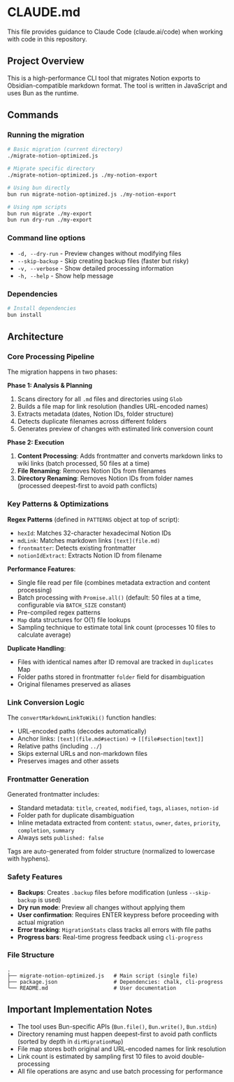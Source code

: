 # CLAUDE.md

This file provides guidance to Claude Code (claude.ai/code) when working with code in this repository.

## Project Overview

This is a high-performance CLI tool that migrates Notion exports to Obsidian-compatible markdown format. The tool is written in JavaScript and uses Bun as the runtime.

## Commands

### Running the migration
```bash
# Basic migration (current directory)
./migrate-notion-optimized.js

# Migrate specific directory
./migrate-notion-optimized.js ./my-notion-export

# Using bun directly
bun run migrate-notion-optimized.js ./my-notion-export

# Using npm scripts
bun run migrate ./my-export
bun run dry-run ./my-export
```

### Command line options
- `-d, --dry-run` - Preview changes without modifying files
- `--skip-backup` - Skip creating backup files (faster but risky)
- `-v, --verbose` - Show detailed processing information
- `-h, --help` - Show help message

### Dependencies
```bash
# Install dependencies
bun install
```

## Architecture

### Core Processing Pipeline

The migration happens in two phases:

**Phase 1: Analysis & Planning**
1. Scans directory for all `.md` files and directories using `Glob`
2. Builds a file map for link resolution (handles URL-encoded names)
3. Extracts metadata (dates, Notion IDs, folder structure)
4. Detects duplicate filenames across different folders
5. Generates preview of changes with estimated link conversion count

**Phase 2: Execution**
1. **Content Processing**: Adds frontmatter and converts markdown links to wiki links (batch processed, 50 files at a time)
2. **File Renaming**: Removes Notion IDs from filenames
3. **Directory Renaming**: Removes Notion IDs from folder names (processed deepest-first to avoid path conflicts)

### Key Patterns & Optimizations

**Regex Patterns** (defined in `PATTERNS` object at top of script):
- `hexId`: Matches 32-character hexadecimal Notion IDs
- `mdLink`: Matches markdown links `[text](file.md)`
- `frontmatter`: Detects existing frontmatter
- `notionIdExtract`: Extracts Notion ID from filename

**Performance Features**:
- Single file read per file (combines metadata extraction and content processing)
- Batch processing with `Promise.all()` (default: 50 files at a time, configurable via `BATCH_SIZE` constant)
- Pre-compiled regex patterns
- `Map` data structures for O(1) file lookups
- Sampling technique to estimate total link count (processes 10 files to calculate average)

**Duplicate Handling**:
- Files with identical names after ID removal are tracked in `duplicates` Map
- Folder paths stored in frontmatter `folder` field for disambiguation
- Original filenames preserved as aliases

### Link Conversion Logic

The `convertMarkdownLinkToWiki()` function handles:
- URL-encoded paths (decodes automatically)
- Anchor links: `[text](file.md#section)` → `[[file#section|text]]`
- Relative paths (including `../`)
- Skips external URLs and non-markdown files
- Preserves images and other assets

### Frontmatter Generation

Generated frontmatter includes:
- Standard metadata: `title`, `created`, `modified`, `tags`, `aliases`, `notion-id`
- Folder path for duplicate disambiguation
- Inline metadata extracted from content: `status`, `owner`, `dates`, `priority`, `completion`, `summary`
- Always sets `published: false`

Tags are auto-generated from folder structure (normalized to lowercase with hyphens).

### Safety Features

- **Backups**: Creates `.backup` files before modification (unless `--skip-backup` is used)
- **Dry run mode**: Preview all changes without applying them
- **User confirmation**: Requires ENTER keypress before proceeding with actual migration
- **Error tracking**: `MigrationStats` class tracks all errors with file paths
- **Progress bars**: Real-time progress feedback using `cli-progress`

### File Structure

```
.
├── migrate-notion-optimized.js   # Main script (single file)
├── package.json                  # Dependencies: chalk, cli-progress
└── README.md                     # User documentation
```

## Important Implementation Notes

- The tool uses Bun-specific APIs (`Bun.file()`, `Bun.write()`, `Bun.stdin`)
- Directory renaming must happen deepest-first to avoid path conflicts (sorted by depth in `dirMigrationMap`)
- File map stores both original and URL-encoded names for link resolution
- Link count is estimated by sampling first 10 files to avoid double-processing
- All file operations are async and use batch processing for performance
